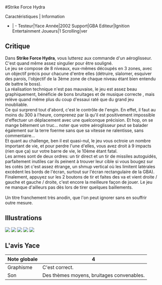 #Strike Force Hydra

Caractéristiques | Information
- | -
Testeur|Yace
Année|2002
Support|GBA
Editeur|Ignition Entertainment
Joueurs|1
Scrolling|ver

## Critique
Dans <b>Strike Force Hydra</b>, vous lutterez aux commande d'un aéroglisseur. C'est quand même assez singulier pour être souligné.<br/>Le jeu se compose de 8 niveaux, eux-mêmes découpés en 3 zones, avec un objectif précis pour chacune d'entre elles (détruire, slalomer, esquiver des parois, l'objectif de la 3ème zone de chaque niveau étant bien entendu de battre le boss).<br/>La réalisation technique n'est pas mauvaise, le jeu est assez beau graphiquement, bénéficie de bons bruitages et de musique correcte , mais relève quand même plus du coup d'essaui raté que du grand jeu inoubliable.<br/>Ce qui surprend tout d'abord, c'est le contrôle de l'engin. En effet, il faut au moins du 300 à l'heure, comprenez par là qu'il est positivement impossible d'effectuer un déplacement avec une quelconque précision. Et hop, on se mange bêtement un truc... noter que votre aéroglisseur peut se balader également sur la terre foerme sans que sa vitesse ne ralentisse, sans commentaire...<br/>Et quant au challenge, ben il est quasi-nul, le jeu vous octroie un nombre important de vie, et pour perdre l'une d'elles, vous avez droit à 9 impacts (rien que ça) sur votre barre de vie, le 10ème étant fatal.<br/>Les armes sont de deux ordres: un tir direct et un tir de missiles autoguidés, parfaitement inutiles car ils peinent à trouver leur cible si vous bougez sur les cotés (et c'est assez étrange, un shmup vertical où les limitent latérales excèdent les bords de l'écran, surtout sur l'écran rectangulaire de la GBA). Finalement, appuyez sur les 2 boutons de tir et faites des va et vient droite / gauche et gauche / droite, c'est encore la meilleure façon de jouer. Le jeu ne manque d'ailleurs pas dès lors de tirer quelques baillements.<br/><br/>Un titre franchement très anodin, que l'on peut ignorer sans en souffrir outre mesure.

## Illustrations
![](http://www.shmup.com/images/thumbs/img_fiche_1_1007.png)
![](http://www.shmup.com/images/thumbs/img_fiche_2_1007.png)
![](http://www.shmup.com/images/thumbs/img_fiche_3_1007.png)
![](http://www.shmup.com/images/thumbs/img_fiche_4_1007.png)
![](http://www.shmup.com/images/thumbs/)

## L'avis Yace
Note globale|4
-|-
Graphisme|C'est correct.
Son|Des thèmes moyens, bruitages convenables.
